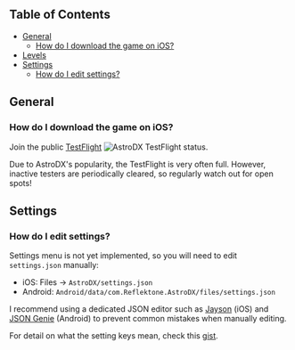 ## Table of Contents

- [General](#general)
  - [How do I download the game on iOS?](#how-do-i-download-the-game-on-ios)
- [Levels](#levels)
- [Settings](#settings)
  - [How do I edit settings?](#how-do-i-edit-settings)

## General
### How do I download the game on iOS?
Join the public [TestFlight](https://testflight.apple.com/join/rACTLjPL) ![AstroDX TestFlight status](https://img.shields.io/badge/testflight-full-red).

Due to AstroDX's popularity, the TestFlight is very often full. However, inactive testers
are periodically cleared, so regularly watch out for open spots!

<!-- 
full = "https://img.shields.io/badge/testflight-full-red"
closed = "https://img.shields.io/badge/testflight-closed-yellow"
open = "https://img.shields.io/badge/testflight-open-green"
 -->

## Settings
### How do I edit settings?
Settings menu is not yet implemented, so you will need to edit `settings.json` manually:
- iOS: Files -> `AstroDX/settings.json`
- Android: `Android/data/com.Reflektone.AstroDX/files/settings.json`

I recommend using a dedicated JSON editor such as [Jayson](https://apps.apple.com/us/app/jayson/id1447750768) (iOS)
and [JSON Genie](https://play.google.com/store/apps/details?id=com.tuyware.jsongenie&hl=en&gl=US) (Android) to
prevent common mistakes when manually editing.

For detail on what the setting keys mean, check this [gist](https://gist.github.com/beerpiss/653d5a64f4b75c6910f5ddf222daf8b4).


